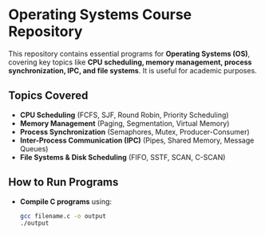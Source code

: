  
# Operating Systems Course Repository  

This repository contains essential programs for **Operating Systems (OS)**, covering key topics like **CPU scheduling, memory management, process synchronization, IPC, and file systems**. It is useful for academic purposes.  

## Topics Covered  
- **CPU Scheduling** (FCFS, SJF, Round Robin, Priority Scheduling)  
- **Memory Management** (Paging, Segmentation, Virtual Memory)  
- **Process Synchronization** (Semaphores, Mutex, Producer-Consumer)  
- **Inter-Process Communication (IPC)** (Pipes, Shared Memory, Message Queues)  
- **File Systems & Disk Scheduling** (FIFO, SSTF, SCAN, C-SCAN)  

## How to Run Programs  
- **Compile C programs** using:  
  ```bash
  gcc filename.c -o output  
  ./output  
